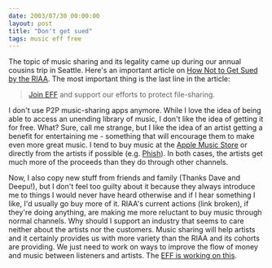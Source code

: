 ```yaml
---
date: 2003/07/30 00:00:00
layout: post
title: "Don't get sued"
tags: music eff free
---
```


The topic of music sharing and its legality came up during our annual cousins trip in Seattle. Here's an important article on [How Not to Get Sued by the RIAA](http://www.eff.org/IP/P2P/howto-notgetsued.php). The most important thing is the last line in the article:

> [Join EFF](https://secure.eff.org/) and support our efforts to
> protect file-sharing.

I don't use P2P music-sharing apps anymore. While I love the idea of being able to access an unending library of music, I don't like the idea of getting it for free. What? Sure, call me strange, but I like the idea of an artist getting a benefit for entertaining me - something that will encourage them to make even more great music. I tend to buy music at the [Apple Music Store](http://www.apple.com/itunes/) or directly from the artists if possible (e.g. [Phish](http://www.livephish.com/)). In both cases, the artists get much more of the proceeds than they do through other channels. 

Now, I also copy new stuff from friends and family (Thanks Dave and Deepu!), but I don't feel too guilty about it because they always introduce me to things I would never have heard otherwise and if I hear something I like, I'd usually go buy more of it. RIAA's current actions (link broken), if they're doing anything, are making me more reluctant to buy music through normal channels. Why should I support an industry that seems to care neither about the artists nor the customers. Music sharing will help artists and it certainly provides us with more variety than the RIAA and its cohorts are providing. We just need to work on ways to improve the flow of money and music between listeners and artists. The [EFF is working on this](http://www.eff.org/share/compensation.php).
